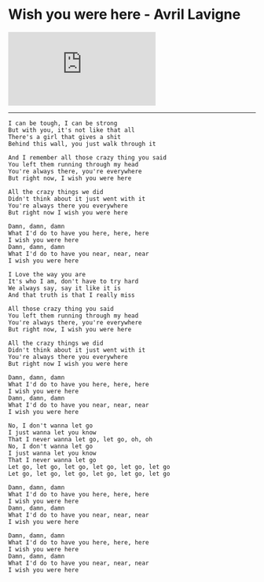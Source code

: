 # Wish you were here - Avril Lavigne

<div class="video-container">
    <iframe 
        src="https://www.youtube.com/embed/VT1-sitWRtY?fs=0"
        frameborder="0"
        allow="accelerometer; autoplay; clipboard-write; encrypted-media; gyroscope; picture-in-picture"
        allowfullscreen>
    </iframe>
</div>

---

```
I can be tough, I can be strong
But with you, it's not like that all
There's a girl that gives a shit
Behind this wall, you just walk through it

And I remember all those crazy thing you said
You left them running through my head
You're always there, you're everywhere
But right now, I wish you were here

All the crazy things we did
Didn't think about it just went with it 
You're always there you everywhere
But right now I wish you were here

Damn, damn, damn
What I'd do to have you here, here, here
I wish you were here
Damn, damn, damn
What I'd do to have you near, near, near
I wish you were here

I Love the way you are
It's who I am, don't have to try hard
We always say, say it like it is
And that truth is that I really miss

All those crazy thing you said
You left them running through my head
You're always there, you're everywhere
But right now, I wish you were here

All the crazy things we did
Didn't think about it just went with it 
You're always there you everywhere
But right now I wish you were here

Damn, damn, damn
What I'd do to have you here, here, here
I wish you were here
Damn, damn, damn
What I'd do to have you near, near, near
I wish you were here

No, I don't wanna let go
I just wanna let you know
That I never wanna let go, let go, oh, oh
No, I don't wanna let go
I just wanna let you know
That I never wanna let go
Let go, let go, let go, let go, let go, let go
Let go, let go, let go, let go, let go, let go

Damn, damn, damn
What I'd do to have you here, here, here
I wish you were here
Damn, damn, damn
What I'd do to have you near, near, near
I wish you were here

Damn, damn, damn
What I'd do to have you here, here, here
I wish you were here
Damn, damn, damn
What I'd do to have you near, near, near
I wish you were here
```

